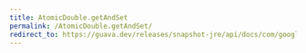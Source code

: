 ```yaml
---
title: AtomicDouble.getAndSet
permalink: /AtomicDouble.getAndSet/
redirect_to: https://guava.dev/releases/snapshot-jre/api/docs/com/google/common/util/concurrent/AtomicDouble.html#getAndSet-double-
---
```

